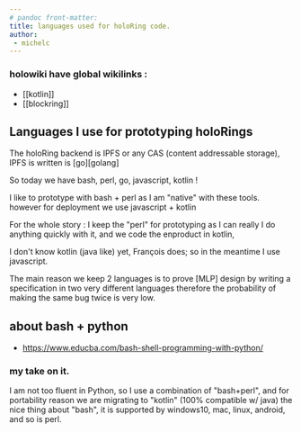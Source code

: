 ```yaml
---
# pandoc front-matter:
title: languages used for holoRing code.
author:
 - michelc
---
```

### holowiki have global wikilinks :

 * [[kotlin]]
 * [[blockring]]


## Languages I use for prototyping holoRings

The holoRing backend is IPFS or any CAS (content addressable storage),
IPFS is written is [go][golang]

So today we have bash, perl, go, javascript, kotlin !

I like to prototype with bash + perl as I am "native" with these tools.
however for deployment we use javascript + kotlin

For the whole story : I keep the "perl" for prototyping as
I can really I do anything quickly with it, and we code the enproduct in kotlin,

I don't know kotlin (java like) yet, François does; so in the meantime I use javascript.

The main reason we keep 2 languages is to prove [MLP] design
by writing a specification in two very different languages
therefore the probability of making the same bug twice is very low.

## about bash + python

* https://www.educba.com/bash-shell-programming-with-python/


### my take on it.

I am not too fluent in Python, so I use a combination of "bash+perl", and for portability reason we are migrating to "kotlin" (100% compatible w/ java)
the nice thing about "bash", it is supported by windows10, mac, linux, android,
and so is perl.

